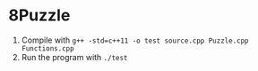 # 8Puzzle
1. Compile with `g++ -std=c++11 -o test source.cpp Puzzle.cpp Functions.cpp`
2. Run the program with `./test`
